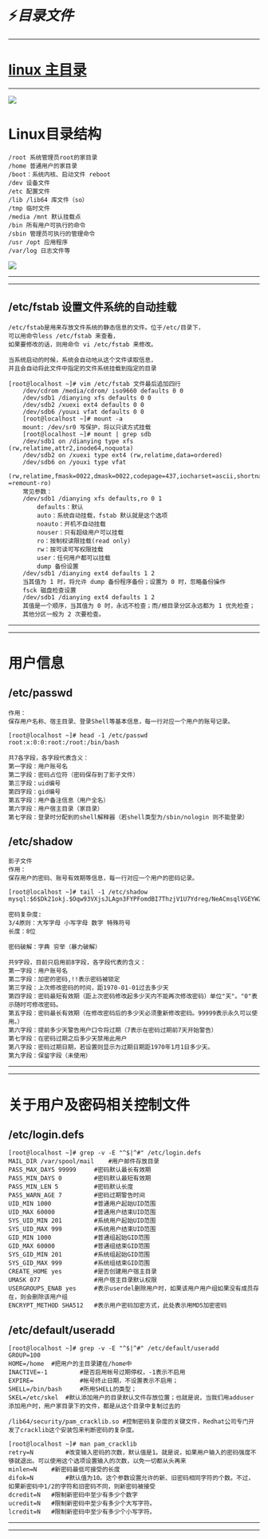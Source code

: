 # :zap:$目录文件$
---
# [linux 主目录](https://blog.csdn.net/qq_36501591/article/details/117413470?)
---
![](2022-09-19-16-21-16.png)

# Linux目录结构

    /root 系统管理员root的家目录
    /home 普通用户的家目录
    /boot：系统内核、启动文件 reboot
    /dev 设备文件
    /etc 配置文件
    /lib /lib64 库文件（so）
    /tmp 临时文件
    /media /mnt 默认挂载点
    /bin 所有用户可执行的命令
    /sbin 管理员可执行的管理命令
    /usr /opt 应用程序
    /var/log 日志文件等
![](2022-11-03-15-54-42.png)  

---
---
## /etc/fstab 设置文件系统的自动挂载

    /etc/fstab是用来存放文件系统的静态信息的文件。位于/etc/目录下，
    可以用命令less /etc/fstab 来查看，
    如果要修改的话，则用命令 vi /etc/fstab 来修改。

    当系统启动的时候，系统会自动地从这个文件读取信息，
    并且会自动将此文件中指定的文件系统挂载到指定的目录

    [root@localhost ~]# vim /etc/fstab 文件最后追加四行
        /dev/cdrom /media/cdrom/ iso9660 defaults 0 0
        /dev/sdb1 /dianying xfs defaults 0 0
        /dev/sdb2 /xuexi ext4 defaults 0 0
        /dev/sdb6 /youxi vfat defaults 0 0
        [root@localhost ~]# mount -a
        mount: /dev/sr0 写保护，将以只读方式挂载
        [root@localhost ~]# mount | grep sdb
        /dev/sdb1 on /dianying type xfs (rw,relatime,attr2,inode64,noquota)
        /dev/sdb2 on /xuexi type ext4 (rw,relatime,data=ordered)
        /dev/sdb6 on /youxi type vfat
        (rw,relatime,fmask=0022,dmask=0022,codepage=437,iocharset=ascii,shortname=mixed,errors =remount-ro)
        常见参数：
        /dev/sdb1 /dianying xfs defaults,ro 0 1
            defaults：默认
            auto：系统自动挂载，fstab 默认就是这个选项
            noauto：开机不自动挂载
            nouser：只有超级用户可以挂载
            ro：按制权读限挂载(read only)
            rw：按可读可写权限挂载
            user：任何用户都可以挂载
            dump 备份设置
        /dev/sdb1 /dianying ext4 defaults 1 2
        当其值为 1 时，将允许 dump 备份程序备份；设置为 0 时，忽略备份操作
        fsck 磁盘检查设置
        /dev/sdb1 /dianying ext4 defaults 1 2
        其值是一个顺序，当其值为 0 时，永远不检查；而/根目录分区永远都为 1 优先检查；
        其他分区一般为 2 次要检查。

---
---
# 用户信息
## /etc/passwd
    作用：
    保存用户名称、宿主目录、登录Shell等基本信息，每一行对应一个用户的账号记录。

    [root@localhost ~]# head -1 /etc/passwd
    root:x:0:0:root:/root:/bin/bash

    共7各字段，各字段代表含义：
    第一字段：用户账号名
    第二字段：密码占位符（密码保存到了影子文件）
    第三字段：uid编号
    第四字段：gid编号
    第五字段：用户备注信息（用户全名）
    第六字段：用户宿主目录（家目录）
    第七字段：登录时分配到的shell解释器（若shell类型为/sbin/nologin 则不能登录）

## /etc/shadow 
    影子文件
    作用：
    保存用户的密码、账号有效期等信息，每一行对应一个用户的密码记录。

    [root@localhost ~]# tail -1 /etc/shadow
    mysql:$6$Dk21okj.$Oqw93VXjsJLAgn3FYPFomdBI7ThzjV1U7Ydreg/NeACmsqlVGEYWZFegXBmoEtrIcikGsvbKEpDpkR07dEgXi.:17881:0:99999:7:::

    密码复杂度:
    3/4原则：大写字母 小写字母 数字 特殊符号
    长度：8位

    密码破解：字典 穷举（暴力破解）

    共9字段，目前只启用前8字段，各字段代表的含义：
    第一字段：用户账号名
    第二字段：加密的密码,!!表示密码被锁定
    第三字段：上次修改密码的时间，距1970-01-01过去多少天
    第四字段：密码最短有效期（距上次密码修改起多少天内不能再次修改密码）单位"天"。"0"表示随时可修改密码。
    第五字段：密码最长有效期（在修改密码后的多少天必须重新修改密码。99999表示永久可以使用。）
    第六字段：提前多少天警告用户口令将过期（7表示在密码过期前7天开始警告）
    第七字段：在密码过期之后多少天禁用此用户
    第八字段：密码过期日期，若设置则显示为过期日期距1970年1月1日多少天。
    第九字段：保留字段（未使用）
    
---
---
# 关于用户及密码相关控制文件 
## /etc/login.defs
    [root@localhost ~]# grep -v -E "^$|^#" /etc/login.defs
    MAIL_DIR /var/spool/mail 	#用户邮件存放目录
    PASS_MAX_DAYS 99999 	#密码默认最长有效期
    PASS_MIN_DAYS 0 		#密码默认最短有效期
    PASS_MIN_LEN 5 			#密码默认长度
    PASS_WARN_AGE 7 		#密码过期警告时间
    UID_MIN 1000 			#普通用户起始UID范围
    UID_MAX 60000 			#普通用户结束UID范围
    SYS_UID_MIN 201 		#系统用户起始UID范围
    SYS_UID_MAX 999 		#系统用户结束UID范围
    GID_MIN 1000 			#普通组起始GID范围
    GID_MAX 60000 			#普通组结束GID范围
    SYS_GID_MIN 201 		#系统组起始GID范围
    SYS_GID_MAX 999 		#系统组结束GID范围
    CREATE_HOME yes 		#是否创建用户宿主目录
    UMASK 077 				#用户宿主目录默认权限
    USERGROUPS_ENAB yes 	#表示userdel删除用户时，如果该用户用户组如果没有成员存在，则会删除该用户组
    ENCRYPT_METHOD SHA512	#表示用户密码加密方式，此处表示用MD5加密密码
## /etc/default/useradd
    [root@localhost ~]# grep -v -E "^$|^#" /etc/default/useradd 
    GROUP=100
    HOME=/home 	#把用户的主目录建在/home中
    INACTIVE=-1 		#是否启用帐号过期停权，-1表示不启用
    EXPIRE= 			#帐号终止日期，不设置表示不启用；
    SHELL=/bin/bash 	#所用SHELL的类型；
    SKEL=/etc/skel 	#默认添加用户的目录默认文件存放位置；也就是说，当我们用adduser添加用户时，用户家目录下的文件，都是从这个目录中复制过去的

    /lib64/security/pam_cracklib.so	#控制密码复杂度的关键文件，Redhat公司专门开发了cracklib这个安装包来判断密码的复杂度。

    [root@localhost ~]# man pam_cracklib
    retry=N 		#改变输入密码的次数，默认值是1。就是说，如果用户输入的密码强度不够就退出。可以使用这个选项设置输入的次数，以免一切都从头再来
    minlen=N 	#新密码最低可接受的长度
    difok=N 		#默认值为10。这个参数设置允许的新、旧密码相同字符的个数。不过，如果新密码中1/2的字符和旧密码不同，则新密码被接受
    dcredit=N 	#限制新密码中至少有多少个数字
    ucredit=N	#限制新密码中至少有多少个大写字符。
    lcredit=N 	#限制新密码中至少有多少个小写字符。

---
---
